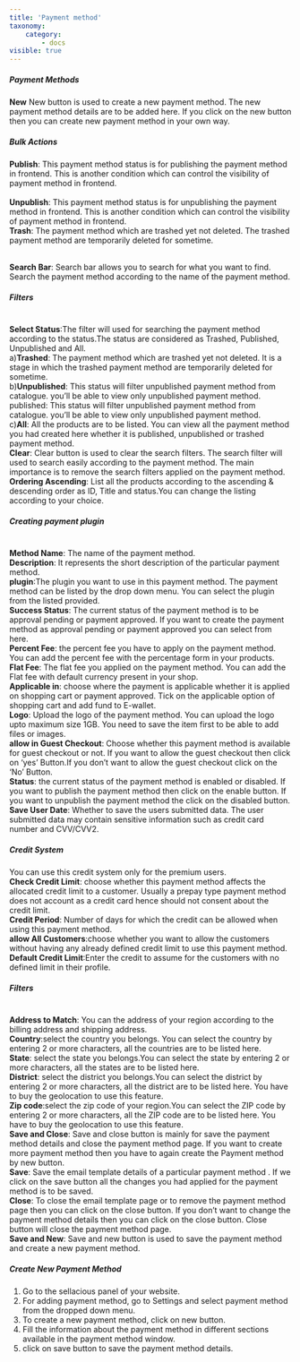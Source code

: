 ```yaml
---
title: 'Payment method'
taxonomy:
    category:
        - docs
visible: true
---
```


##### Payment Methods
**New**
New button is used to create a new payment method. The new payment method details are to be added here. If you click on the new button then you can create new payment method in your own way. 
##### Bulk Actions
**Publish**: This payment method status is for publishing the payment method in frontend. This is another condition which can control the visibility of payment method in frontend.  
<br>**Unpublish**: This payment method status is for unpublishing the payment method in frontend. This is another condition which can control the visibility of payment method in frontend. 
<br>**Trash**: The payment method which are trashed yet not deleted. The trashed payment method are temporarily deleted for sometime.

<br>**Search Bar**: Search bar allows you to search for what you want to find. Search the payment method according to the name of the payment method.

##### Filters

<br>**Select Status**:The filter will used for searching the payment method according to the status.The status are considered as Trashed, Published, Unpublished and All.
<br>a)**Trashed**:  The payment method which are trashed yet not deleted. It is a stage in which the trashed payment method are temporarily deleted for sometime. 
<br>b)**Unpublished**: This status will filter unpublished payment method from catalogue. you’ll be able to view only unpublished payment method. 
published: This status will filter unpublished payment method from catalogue. you’ll be able to view only unpublished payment method. 
<br>c)**All**: All the products are to be listed. You can view all the payment method you had created here whether it is published, unpublished or trashed payment method.
<br>**Clear**: Clear button is used to clear the search filters. The search filter will used to search easily according to the payment method. The main importance is to remove the search filters applied on the payment method.
<br>**Ordering Ascending**: List all the products according to the ascending & descending order as ID, Title and status.You can change the listing according to your choice.

##### Creating payment plugin
<br>**Method Name**:  The name of the payment method.
<br>**Description**: It represents the short description of the particular payment method.
<br>**plugin**:The plugin you want to use in this payment method. The payment method can be listed by the drop down menu. You can select the plugin from the listed provided.
<br>**Success Status**: The current status of the payment method is to be approval pending or payment approved. If you want to create the payment method as approval pending or payment approved you can select from here.
<br>**Percent Fee**: the percent fee you have to apply on the payment method. You can add the percent fee with the percentage form in your products.
<br>**Flat Fee**: The flat fee you applied on the payment method. You can add the Flat fee with default currency present in your shop.
<br>**Applicable in**: choose where the payment is applicable whether it is applied on shopping cart or payment approved. Tick on the applicable option of shopping cart and add fund to E-wallet.
<br>**Logo**: Upload the logo of the payment method. You can upload the logo upto maximum size 1GB. You need to save the item first to be able to add files or images.
<br>**allow in Guest Checkout**: Choose whether this payment method is available for guest checkout or not. If you want to allow the guest checkout then click on ‘yes’ Button.If you don’t want to allow the guest checkout click on the ‘No’ Button.
<br>**Status**: the current status of the payment method is enabled or disabled. If you want to publish the payment method then click on the enable button. If you want to unpublish the payment method the click on the disabled button.
<br>**Save  User Date**: Whether to save the users submitted data. The user submitted data may contain sensitive information such as credit card number and CVV/CVV2.

##### Credit System

You can use this credit system only for the premium users.
<br>**Check Credit Limit**: choose whether this payment method affects the allocated credit limit to a customer. Usually a prepay type payment method does not account as a credit card hence should not consent about the credit limit.
<br>**Credit Period**: Number of days for which the credit can be allowed when using this payment method.
<br>**allow All Customers**:choose whether you want to allow the customers without having any already defined credit limit to use this payment method.
<br>**Default Credit Limit**:Enter the credit to assume for the customers with no defined limit in their profile.

##### Filters
<br>**Address to Match**: You can the address of your region according to the billing address and shipping address.
<br>**Country**:select the country you belongs. You can select the country by entering 2 or more characters, all the countries are to be listed here.
<br>**State**: select the state you belongs.You can select the state by entering 2 or more characters, all the states are to be listed here.
<br>**District**: select the district you belongs.You can select the district by entering 2 or more characters, all the district are to be listed here. You have to buy the geolocation to use this feature.
<br>**Zip code**:select the zip code of your region.You can select the ZIP code by entering 2 or more characters, all the ZIP code are to be listed here. You have to buy the geolocation to use this feature.
<br>**Save and Close**: Save and close button is mainly for save the payment method details and close the payment method page. If you want to create more payment method then you have to again create the Payment method by new button.
<br>**Save**: Save the email template details of a particular payment method . If we click on the save button all the changes you had applied for the payment method  is to be saved.
<br>**Close**: To close the email template page or to remove the payment method page then you can click on the close button. If you don’t want to change the payment method details then you can click on the close button. Close button will close the payment method page.
<br>**Save and New**: Save and new button is used to save the payment method and create a new payment method.


##### Create New Payment Method


1. Go to the sellacious panel of your website.
2. For adding payment method, go to Settings and select payment method from the dropped down menu.
3. To create a new payment method, click on new button.
4. Fill the information about the payment method in different sections available in the payment method window.
5. click on save button to save the  payment method details.
